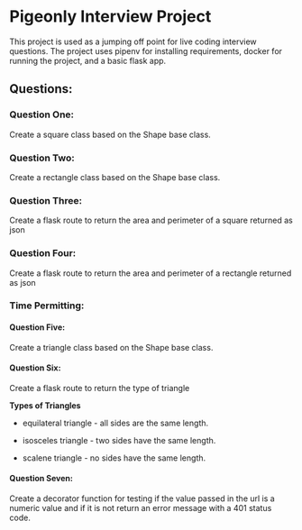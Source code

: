 # Pigeonly Interview Project
This project is used as a jumping off point for live coding interview questions.
The project uses pipenv for installing requirements, docker for running the project,
and a basic flask app.

## Questions:
### Question One:
Create a square class based on the Shape base class.
### Question Two:
Create a rectangle class based on the Shape base class.
### Question Three:
Create a flask route to return the area and perimeter of a square returned as json
### Question Four:
Create a flask route to return the area and perimeter of a rectangle returned as json
### Time Permitting:
#### Question Five:
Create a triangle class based on the Shape base class.
#### Question Six:
Create a flask route to return the type of triangle

**Types of Triangles**
- equilateral triangle - all sides are the same length.

- isosceles triangle - two sides have the same length.

- scalene triangle - no sides have the same length.
#### Question Seven:
Create a decorator function for testing if the value passed in the url is a numeric 
value and if it is not return an error message with a 401 status code.